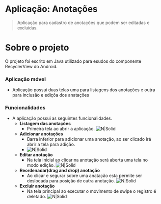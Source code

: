 # Aplicação: Anotações

>Aplicação para cadastro de anotações que podem ser editadas e excluidas.

# Sobre o projeto
O projeto foi escrito em Java utilizado para esudos do componente RecyclerView do Android.

### Aplicação móvel
- Aplicação possui duas telas uma para listagens dos anotações e outra para inclusão e ediçõa dos anatações

### Funcionalidades
- A aplicação possui as seguintes funcionalidades.
    - **Listagem das anotações**
        - Primeira tela ao abrir a aplicação.
        ![N|Solid]()
    - **Adicionar anotações**
        - Barra inferior para adicionar uma anotação, ao ser clicado irá abrir a tela para adição.
        - ![N|Solid]()
    - **Editar anotação**
        - Na tela inicial ao clicar na anotação será aberta uma tela no modo edição. 
        ![N|Solid]()
    - **Reordenadar(drag and drop) anotação**
        - Ao clicar e segurar sobre uma anatação esta permite ser deslocada para posição de outra anotação.
        ![N|Solid]()
    - **Excluir anotação**
        - Na tela principal ao executar o movimento de swipe o registro é deletado.
        ![N|Solid]()